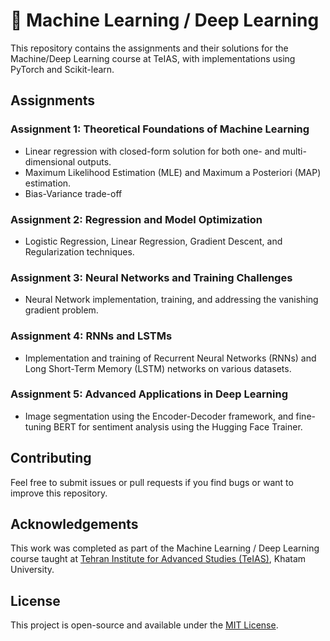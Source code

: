 # 🤖 Machine Learning / Deep Learning
This repository contains the assignments and their solutions for the Machine/Deep Learning course at TeIAS, with implementations using PyTorch and Scikit-learn. 

## Assignments
 
### Assignment 1: Theoretical Foundations of Machine Learning
  - Linear regression with closed-form solution for both one- and multi-dimensional outputs.
  - Maximum Likelihood Estimation (MLE) and Maximum a Posteriori (MAP) estimation.
  - Bias-Variance trade-off

### Assignment 2: Regression and Model Optimization
  - Logistic Regression, Linear Regression, Gradient Descent, and Regularization techniques.

### Assignment 3: Neural Networks and Training Challenges
  - Neural Network implementation, training, and addressing the vanishing gradient problem.

### Assignment 4: RNNs and LSTMs
  - Implementation and training of Recurrent Neural Networks (RNNs) and Long Short-Term Memory (LSTM) networks on various datasets.

### Assignment 5: Advanced Applications in Deep Learning
  -  Image segmentation using the Encoder-Decoder framework, and fine-tuning BERT for sentiment analysis using the Hugging Face Trainer.


<!--    <a href="https://colab.research.google.com/github/sinaabbasi1/applied-data-science/blob/main/Assignments/Assignment%2002/ADS_Assignment_02.ipynb"><img alt="Open in Colab" src="https://colab.research.google.com/assets/colab-badge.svg"></a>
    <a href="https://github.com/sinaabbasi1/applied-data-science/blob/bac4587e3e7a5bd267a0344b914ac35f4be0b42b/Assignments/Assignment%2002/ADS_Assignment_02.ipynb"><img alt="Open in Github" src="https://img.shields.io/badge/​-Open%20in%20Github-purple?logo=github&logoColor=4807a3&style=flat"></a>
-->

## Contributing

Feel free to submit issues or pull requests if you find bugs or want to improve this repository.

## Acknowledgements

This work was completed as part of the Machine Learning / Deep Learning course taught at [Tehran Institute for Advanced Studies (TeIAS)](https://teias.institute/), Khatam University.

## License

This project is open-source and available under the [MIT License](LICENSE).
